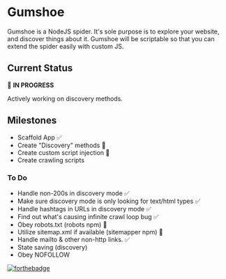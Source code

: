 # Gumshoe

Gumshoe is a NodeJS spider. It's sole purpose is to explore your website, and discover things about it. Gumshoe will be scriptable so that you can extend the spider easily with custom JS. 

## Current Status
:large_blue_diamond: **IN PROGRESS**

Actively working on discovery methods. 

## Milestones
* Scaffold App :white_check_mark:
* Create "Discovery" methods :large_blue_diamond: 
* Create custom script injection :large_blue_diamond: 
* Create crawling scripts

### To Do
* Handle non-200s in discovery mode :white_check_mark:
* Make sure discovery mode is only looking for text/html types :white_check_mark:
* Handle hashtags in URLs in discovery mode :white_check_mark:
* Find out what's causing infinite crawl loop bug :white_check_mark:
* Obey robots.txt (robots npm) :large_blue_diamond:
* Utilize sitemap.xml if available (sitemapper npm) :large_blue_diamond:
* Handle mailto & other non-http links. :white_check_mark:
* State saving (discovery)
* Obey NOFOLLOW


[![forthebadge](http://forthebadge.com/images/badges/certified-steve-bruhle.svg)](http://forthebadge.com)
